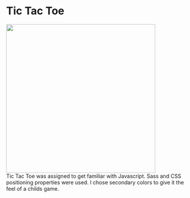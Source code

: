 # Tic Tac Toe
<div "text-align:center">
<img src="https://github.com/maresThere/tic-tac-toe/blob/master/src/images/Kapture%202017-05-10%20at%2015.53.23.gif" width="400" height="400" align="center"/>
</div>
Tic Tac Toe was assigned to get familiar with Javascript. Sass and CSS positioning properties were used. I chose secondary colors to give it the feel of a childs game.

